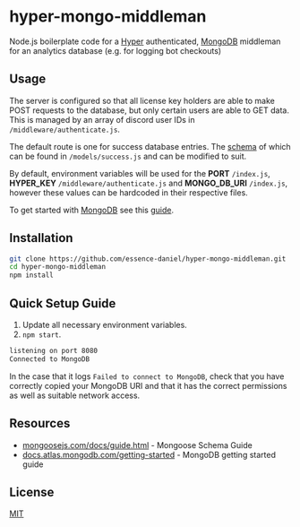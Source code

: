 # hyper-mongo-middleman

Node.js boilerplate code for a [Hyper](https://hyper.co) authenticated, [MongoDB](https://mongodb.com) middleman for an analytics database (e.g. for logging bot checkouts)

## Usage
The server is configured so that all license key holders are able to make POST requests to the database, but only certain users are able to GET data. This is managed by an array of discord user IDs in `/middleware/authenticate.js`.

The default route is one for success database entries. The [schema](https://mongoosejs.com/docs/guide.html) of which can be found in `/models/success.js` and can be modified to suit.

By default, environment variables will be used for the **PORT** `/index.js`, **HYPER_KEY** `/middleware/authenticate.js` and **MONGO_DB_URI** `/index.js`, however these values can be hardcoded in their respective files.


To get started with [MongoDB](https://mongodb.com) see this [guide](https://docs.atlas.mongodb.com/getting-started/).

## Installation
```bash
git clone https://github.com/essence-daniel/hyper-mongo-middleman.git
cd hyper-mongo-middleman
npm install
```
## Quick Setup Guide
1. Update all necessary environment variables.
2. `npm start`.
```bash
listening on port 8080
Connected to MongoDB
```
In the case that it logs `Failed to connect to MongoDB`, check that you have correctly copied your MongoDB URI and that it has the correct permissions as well as suitable network access.
## Resources
* [mongoosejs.com/docs/guide.html](https://mongoosejs.com/docs/guide.html) - Mongoose Schema Guide
* [docs.atlas.mongodb.com/getting-started](https://docs.atlas.mongodb.com/getting-started/) - MongoDB getting started guide

## License
[MIT](https://choosealicense.com/licenses/mit/)
